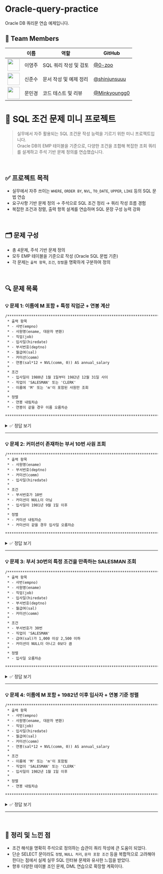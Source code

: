# Oracle-query-practice
Oracle DB 쿼리문 연습 예제입니다.


## 👥 Team Members

| | 이름 | 역할 | GitHub |
|--|------|------|--------|
| <img src="https://github.com/0-zoo.png" width="40"/> | 이영주 | SQL 쿼리 작성 및 검토 | [@0-zoo](https://github.com/0-zoo) |
| <img src="https://github.com/shinjunsuuu.png" width="40"/> | 신준수 | 문서 작성 및 예제 정리 | [@shinjunsuuu](https://github.com/shinjunsuuu) |
| <img src="https://github.com/Minkyoungg0.png" width="40"/> | 문민경 | 코드 테스트 및 리뷰 | [@Minkyoungg0](https://github.com/Minkyoungg0) |


# 📘 SQL 조건 문제 미니 프로젝트

> 실무에서 자주 활용되는 SQL 조건문 작성 능력을 기르기 위한 미니 프로젝트입니다.  
Oracle DB의 EMP 테이블을 기준으로, 다양한 조건을 조합해 복잡한 조회 쿼리를 설계하고 주석 기반 문제 정의를 연습했습니다.

<br>

## ✅ 프로젝트 목적

- 실무에서 자주 쓰이는 `WHERE`, `ORDER BY`, `NVL`, `TO_DATE`, `UPPER`, `LIKE` 등의 SQL 문법 연습
- 요구사항 기반 문제 정의 → 주석으로 SQL 조건 정리 → 쿼리 작성 흐름 경험
- 복잡한 조건과 정렬, 출력 항목 설계를 연습하며 SQL 문장 구성 능력 강화

<br>

## 🗂️ 문제 구성

- 총 4문제, 주석 기반 문제 정의
- 모두 EMP 테이블을 기준으로 작성 (Oracle SQL 문법 기준)
- 각 문제는 `출력 항목`, `조건`, `정렬`을 명확하게 구분하여 정의

<br>

## 🔍 문제 목록

### 💡 문제 1: 이름에 M 포함 + 특정 직업군 + 연봉 계산
```
/****************************************************************************************
 * 출력 항목
 * - 사번(empno)
 * - 사원명(ename, 대문자 변환)
 * - 직업(job)
 * - 입사일(hiredate)
 * - 부서번호(deptno)
 * - 월급여(sal)
 * - 커미션(comm)
 * - 연봉(sal*12 + NVL(comm, 0)) AS annual_salary
 *
 * 조건
 * - 입사일이 1980년 1월 1일부터 1982년 12월 31일 사이
 * - 직업이 'SALESMAN' 또는 'CLERK'
 * - 이름에 'M' 또는 'm'이 포함된 사원만 조회
 *
 * 정렬
 * - 연봉 내림차순
 * - 연봉이 같을 경우 이름 오름차순
 ****************************************************************************************/
```

<details>
<summary>✅ 정답 보기</summary>

```sql
SELECT empno,
       UPPER(ename)             AS ename,
       job,
       hiredate,
       deptno,
       sal,
       comm,
       sal * 12 + NVL(comm, 0)  AS annual_salary
FROM   emp
WHERE  hiredate BETWEEN TO_DATE('1980-01-01', 'YYYY-MM-DD') AND TO_DATE('1982-12-31', 'YYYY-MM-DD')
  AND  job IN ('SALESMAN', 'CLERK')
  AND  (ename LIKE '%M%' OR ename LIKE '%m%')
ORDER BY annual_salary DESC,
         ename ASC;
```

</details>

---

### 💡 문제 2: 커미션이 존재하는 부서 10번 사원 조회
```
/****************************************************************************************
 * 출력 항목
 * - 사원명(ename)
 * - 부서번호(deptno)
 * - 커미션(comm)
 * - 입사일(hiredate)
 *
 * 조건
 * - 부서번호가 10번
 * - 커미션이 NULL이 아님
 * - 입사일이 1981년 9월 1일 이후
 *
 * 정렬
 * - 커미션 내림차순
 * - 커미션이 같을 경우 입사일 오름차순
 ****************************************************************************************/
```

<details>
<summary>✅ 정답 보기</summary>

```sql
SELECT ename,
       deptno,
       comm,
       hiredate
FROM   emp
WHERE  deptno   = 10
  AND  comm    IS NOT NULL
  AND  hiredate > TO_DATE('1981-09-01','YYYY-MM-DD')
ORDER  BY comm DESC,
          hiredate ASC;
```

</details>

---

### 💡 문제 3: 부서 30번의 특정 조건을 만족하는 SALESMAN 조회
```
/****************************************************************************************
 * 출력 항목
 * - 사번(empno)
 * - 사원명(ename)
 * - 직업(job)
 * - 입사일(hiredate)
 * - 부서번호(deptno)
 * - 월급여(sal)
 * - 커미션(comm)
 *
 * 조건
 * - 부서번호가 30번
 * - 직업이 'SALESMAN'
 * - 급여(sal)가 1,000 이상 2,500 이하
 * - 커미션이 NULL이 아니고 0보다 큼
 *
 * 정렬
 * - 입사일 오름차순
 ****************************************************************************************/
```

<details>
<summary>✅ 정답 보기</summary>

```sql
SELECT empno,
       ename,
       job,
       hiredate,
       deptno,
       sal,
       comm
FROM   emp
WHERE  deptno = 30
  AND  job    = 'SALESMAN'
  AND  sal BETWEEN 1000 AND 2500
  AND  comm IS NOT NULL
  AND  comm  > 0
ORDER  BY hiredate ASC;
```

</details>

---

### 💡 문제 4: 이름에 M 포함 + 1982년 이후 입사자 + 연봉 기준 정렬
```
/****************************************************************************************
 * 출력 항목
 * - 사번(empno)
 * - 사원명(ename, 대문자 변환)
 * - 직업(job)
 * - 입사일(hiredate)
 * - 월급여(sal)
 * - 커미션(comm)
 * - 연봉(sal*12 + NVL(comm, 0)) AS annual_salary
 *
 * 조건
 * - 이름에 'M' 또는 'm'이 포함됨
 * - 직업이 'SALESMAN' 또는 'CLERK'
 * - 입사일이 1982년 1월 1일 이후
 *
 * 정렬
 * - 연봉 내림차순
 ****************************************************************************************/
```

<details>
<summary>✅ 정답 보기</summary>

```sql
SELECT empno,
       UPPER(ename)                 AS ename,
       job,
       hiredate,
       sal,
       comm,
       sal*12 + NVL(comm,0)         AS annual_salary
FROM   emp
WHERE  (ename LIKE '%M%' OR ename LIKE '%m%')
  AND  job IN ('SALESMAN','CLERK')
  AND  hiredate >= TO_DATE('1982-01-01','YYYY-MM-DD')
ORDER  BY annual_salary DESC;
```

</details>

---

<br>

## 📝 정리 및 느낀 점

- 조건 해석을 명확히 주석으로 정의하는 습관이 쿼리 작성에 큰 도움이 되었다.
- 단순 SELECT 문이라도 `정렬`, `NULL 처리`, `문자 포함 조건` 등을 복합적으로 고려해야 한다는 점에서 실제 실무 SQL 인터뷰 문제와 유사한 느낌을 받았다.
- 향후 다양한 테이블 조인 문제, DML 연습으로 확장할 계획이다.

